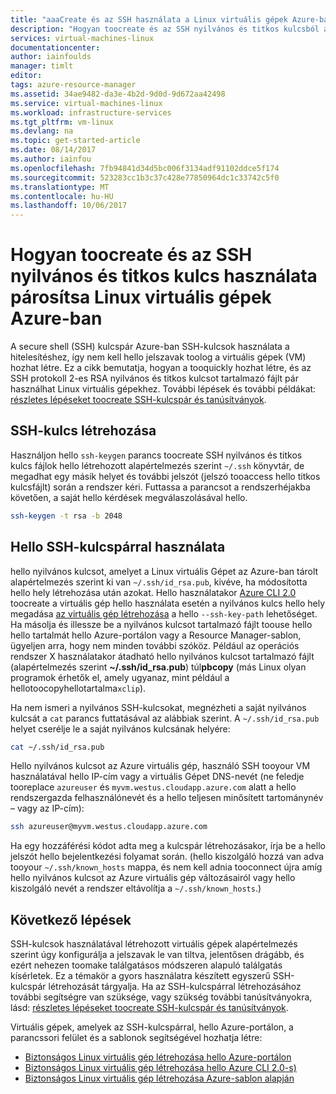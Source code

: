 ```yaml
---
title: "aaaCreate és az SSH használata a Linux virtuális gépek Azure-ban pár kulcs |} Microsoft Docs"
description: "Hogyan toocreate és az SSH nyilvános és titkos kulcsból álló kulcspárt. használja az Azure tooimprove Linux virtuális gépek hello biztonsági hello hitelesítési folyamatot."
services: virtual-machines-linux
documentationcenter: 
author: iainfoulds
manager: timlt
editor: 
tags: azure-resource-manager
ms.assetid: 34ae9482-da3e-4b2d-9d0d-9d672aa42498
ms.service: virtual-machines-linux
ms.workload: infrastructure-services
ms.tgt_pltfrm: vm-linux
ms.devlang: na
ms.topic: get-started-article
ms.date: 08/14/2017
ms.author: iainfou
ms.openlocfilehash: 7fb94841d34d5bc006f3134adf91102ddce5f174
ms.sourcegitcommit: 523283cc1b3c37c428e77850964dc1c33742c5f0
ms.translationtype: MT
ms.contentlocale: hu-HU
ms.lasthandoff: 10/06/2017
---
```

# <a name="how-toocreate-and-use-an-ssh-public-and-private-key-pair-for-linux-vms-in-azure"></a>Hogyan toocreate és az SSH nyilvános és titkos kulcs használata párosítsa Linux virtuális gépek Azure-ban
A secure shell (SSH) kulcspár Azure-ban SSH-kulcsok használata a hitelesítéshez, így nem kell hello jelszavak toolog a virtuális gépek (VM) hozhat létre. Ez a cikk bemutatja, hogyan a tooquickly hozhat létre, és az SSH protokoll 2-es RSA nyilvános és titkos kulcsot tartalmazó fájlt pár használhat Linux virtuális gépekhez. További lépések és további példákat: [részletes lépéseket toocreate SSH-kulcspár és tanúsítványok](create-ssh-keys-detailed.md).

## <a name="create-an-ssh-key-pair"></a>SSH-kulcs létrehozása
Használjon hello `ssh-keygen` parancs toocreate SSH nyilvános és titkos kulcs fájlok hello létrehozott alapértelmezés szerint `~/.ssh` könyvtár, de megadhat egy másik helyet és további jelszót (jelszó tooaccess hello titkos kulcsfájlt) során a rendszer kéri. Futtassa a parancsot a rendszerhéjakba követően, a saját hello kérdések megválaszolásával hello.

```bash
ssh-keygen -t rsa -b 2048
```

## <a name="use-hello-ssh-key-pair"></a>Hello SSH-kulcspárral használata
hello nyilvános kulcsot, amelyet a Linux virtuális Gépet az Azure-ban tárolt alapértelmezés szerint ki van `~/.ssh/id_rsa.pub`, kivéve, ha módosította hello hely létrehozása után azokat. Hello használatakor [Azure CLI 2.0](/cli/azure) toocreate a virtuális gép hello használata esetén a nyilvános kulcs hello hely megadása [az virtuális gép létrehozása](/cli/azure/vm#create) a hello `--ssh-key-path` lehetőséget. Ha másolja és illessze be a nyilvános kulcsot tartalmazó fájlt toouse hello hello tartalmát hello Azure-portálon vagy a Resource Manager-sablon, ügyeljen arra, hogy nem minden további szóköz. Például az operációs rendszer X használatakor átadható hello nyilvános kulcsot tartalmazó fájlt (alapértelmezés szerint **~/.ssh/id_rsa.pub**) túl**pbcopy** (más Linux olyan programok érhetők el, amely ugyanaz, mint például a hellotoocopyhellotartalma`xclip`).

Ha nem ismeri a nyilvános SSH-kulcsokat, megnézheti a saját nyilvános kulcsát a `cat` parancs futtatásával az alábbiak szerint. A `~/.ssh/id_rsa.pub` helyet cserélje le a saját nyilvános kulcsának helyére:

```bash
cat ~/.ssh/id_rsa.pub
```

Hello nyilvános kulcsot az Azure virtuális gép, használó SSH tooyour VM használatával hello IP-cím vagy a virtuális Gépet DNS-nevét (ne feledje tooreplace `azureuser` és `myvm.westus.cloudapp.azure.com` alatt a hello rendszergazda felhasználónevét és a hello teljesen minősített tartománynév – vagy az IP-cím):

```bash
ssh azureuser@myvm.westus.cloudapp.azure.com
```

Ha egy hozzáférési kódot adta meg a kulcspár létrehozásakor, írja be a hello jelszót hello bejelentkezési folyamat során. (hello kiszolgáló hozzá van adva tooyour `~/.ssh/known_hosts` mappa, és nem kell adnia tooconnect újra amíg hello nyilvános kulcsot az Azure virtuális gép változásairól vagy hello kiszolgáló nevét a rendszer eltávolítja a `~/.ssh/known_hosts`.)

## <a name="next-steps"></a>Következő lépések

SSH-kulcsok használatával létrehozott virtuális gépek alapértelmezés szerint úgy konfigurálja a jelszavak le van tiltva, jelentősen drágább, és ezért nehezen toomake találgatásos módszeren alapuló találgatás kísérletek. Ez a témakör a gyors használatra készített egyszerű SSH-kulcspár létrehozását tárgyalja. Ha az SSH-kulcspárral létrehozásához további segítségre van szüksége, vagy szükség további tanúsítványokra, lásd: [részletes lépéseket toocreate SSH-kulcspár és tanúsítványok](create-ssh-keys-detailed.md).

Virtuális gépek, amelyek az SSH-kulcspárral, hello Azure-portálon, a parancssori felület és a sablonok segítségével hozhatja létre:

* [Biztonságos Linux virtuális gép létrehozása hello Azure-portálon](quick-create-portal.md?toc=%2fazure%2fvirtual-machines%2flinux%2ftoc.json)
* [Biztonságos Linux virtuális gép létrehozása hello Azure CLI 2.0-s)](quick-create-cli.md?toc=%2fazure%2fvirtual-machines%2flinux%2ftoc.json)
* [Biztonságos Linux virtuális gép létrehozása Azure-sablon alapján](create-ssh-secured-vm-from-template.md?toc=%2fazure%2fvirtual-machines%2flinux%2ftoc.json)
